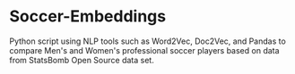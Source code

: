 # Soccer-Embeddings
Python script using NLP tools such as Word2Vec, Doc2Vec, and Pandas to compare Men's and Women's professional soccer players based on data from StatsBomb Open Source data set.
